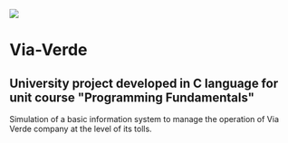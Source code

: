 ![](https://user-images.githubusercontent.com/44362304/94420414-08ca9a00-017c-11eb-826b-87846b197d7f.png)

# Via-Verde
## University project developed in C language for unit course "Programming Fundamentals"

Simulation of a basic information system to manage the operation of Via Verde company at the level of its tolls.
